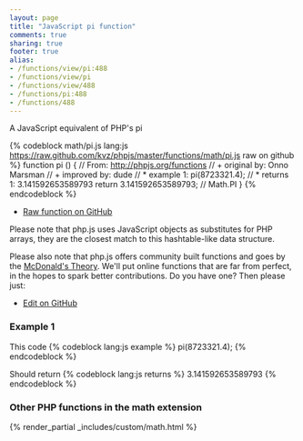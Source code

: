 ```yaml
---
layout: page
title: "JavaScript pi function"
comments: true
sharing: true
footer: true
alias:
- /functions/view/pi:488
- /functions/view/pi
- /functions/view/488
- /functions/pi:488
- /functions/488
---
```

<!-- Generated by Rakefile:build -->
A JavaScript equivalent of PHP's pi

{% codeblock math/pi.js lang:js https://raw.github.com/kvz/phpjs/master/functions/math/pi.js raw on github %}
function pi () {
  // From: http://phpjs.org/functions
  // +   original by: Onno Marsman
  // +   improved by: dude
  // *     example 1: pi(8723321.4);
  // *     returns 1: 3.141592653589793
  return 3.141592653589793; // Math.PI
}
{% endcodeblock %}

 - [Raw function on GitHub](https://github.com/kvz/phpjs/blob/master/functions/math/pi.js)

Please note that php.js uses JavaScript objects as substitutes for PHP arrays, they are 
the closest match to this hashtable-like data structure. 

Please also note that php.js offers community built functions and goes by the 
[McDonald's Theory](https://medium.com/what-i-learned-building/9216e1c9da7d). We'll put online 
functions that are far from perfect, in the hopes to spark better contributions. 
Do you have one? Then please just: 

 - [Edit on GitHub](https://github.com/kvz/phpjs/edit/master/functions/math/pi.js)

### Example 1
This code
{% codeblock lang:js example %}
pi(8723321.4);
{% endcodeblock %}

Should return
{% codeblock lang:js returns %}
3.141592653589793
{% endcodeblock %}


### Other PHP functions in the math extension
{% render_partial _includes/custom/math.html %}
